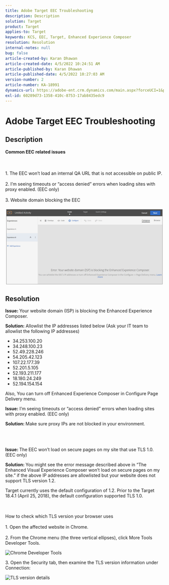```yaml
---
title: Adobe Target EEC Troubleshooting
description: Description
solution: Target
product: Target
applies-to: Target
keywords: KCS, EEC, Target, Enhanced Experience Composer
resolution: Resolution
internal-notes: null
bug: false
article-created-by: Karan Dhawan
article-created-date: 4/5/2022 10:24:51 AM
article-published-by: Karan Dhawan
article-published-date: 4/5/2022 10:27:03 AM
version-number: 2
article-number: KA-18991
dynamics-url: https://adobe-ent.crm.dynamics.com/main.aspx?forceUCI=1&pagetype=entityrecord&etn=knowledgearticle&id=b7c7fe9c-cab4-ec11-983f-000d3a5d0d73
exl-id: 60289d73-1358-410c-8753-17ab8435edc9
---
```

# Adobe Target EEC Troubleshooting

## Description

<b>Common EEC related issues</b><br><br> <br><br>1. The EEC won’t load an internal QA URL that is not accessible on public IP.<br><br>2. I’m seeing timeouts or “access denied” errors when loading sites with proxy enabled. (EEC only)<br><br>3. Website domain blocking the EEC<br><br>![](assets/___b9c7fe9c-cab4-ec11-983f-000d3a5d0d73___.png)

## Resolution


<b>Issue: </b>Your website domain (ISP) is blocking the Enhanced Experience Composer.

<b>Solution:</b> Allowlist the IP addresses listed below (Ask your IT team to allowlist the following IP addresses)



- 34.253.100.20
- 34.248.100.23
- 52.49.228.246
- 54.205.42.123
- 107.22.177.39
- 52.201.5.105
- 52.193.211.177
- 18.180.24.249
- 52.194.154.154


Also, You can turn off Enhanced Experience Composer in Configure  Page Delivery menu.





<b>Issue:</b> I’m seeing timeouts or “access denied” errors when loading sites with proxy enabled. (EEC only)

<b>Solution: </b>Make sure proxy IPs are not blocked in your environment.
<br><br> <br><br>


<b>Issue: </b>The EEC won’t load on secure pages on my site that use TLS 1.0. (EEC only)

<b>Solution: </b>You might see the error message described above in “The Enhanced Visual Experience Composer won’t load on secure pages on my site.” if the above IP addresses are allowlisted but your website does not support TLS version 1.2.

Target currently uses the default configuration of 1.2. Prior to the Target 18.4.1 (April 25, 2018), the default configuration supported TLS 1.0.


<br><br>How to check which TLS version your browser uses<br><br>1. Open the affected website in Chrome.<br><br>2.<b> </b>From the Chrome menu (the three vertical ellipses), click More Tools  Developer Tools.


![Chrome Developer Tools](https://experienceleague.adobe.com/docs/target/assets/chrome-developer-tools.png?lang=en)

3. Open the Security tab, then examine the TLS version information under Connection:

![TLS version details](https://experienceleague.adobe.com/docs/target/assets/chrome-tls-version.png?lang=en)
